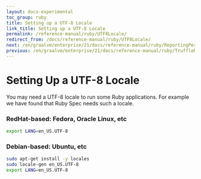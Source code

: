 ```yaml
---
layout: docs-experimental
toc_group: ruby
title: Setting up a UTF-8 Locale
link_title: Setting up a UTF-8 Locale
permalink: /reference-manual/ruby/UTF8Locale/
redirect_from: /docs/reference-manual/ruby/UTF8Locale/
next: /en/graalvm/enterprise/21/docs/reference-manual/ruby/ReportingPerformanceProblems/
previous: /en/graalvm/enterprise/21/docs/reference-manual/ruby/TruffleRubyAdditions/
---
```

# Setting Up a UTF-8 Locale

You may need a UTF-8 locale to run some Ruby applications.
For example we have found that Ruby Spec needs such a locale.

### RedHat-based: Fedora, Oracle Linux, etc

```bash
export LANG=en_US.UTF-8
```

### Debian-based: Ubuntu, etc

```bash
sudo apt-get install -y locales
sudo locale-gen en_US.UTF-8
export LANG=en_US.UTF-8
```
